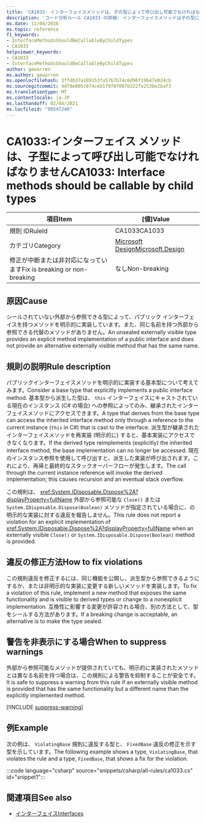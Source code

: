 ```yaml
---
title: 'CA1033: インターフェイスメソッドは、子の型によって呼び出し可能でなければなりません (コード分析)'
description: 'コード分析ルール CA1033 の詳細: インターフェイスメソッドは子の型によって呼び出すことができる必要があります'
ms.date: 11/04/2016
ms.topic: reference
f1_keywords:
- InterfaceMethodsShouldBeCallableByChildTypes
- CA1033
helpviewer_keywords:
- CA1033
- InterfaceMethodsShouldBeCallableByChildTypes
author: gewarren
ms.author: gewarren
ms.openlocfilehash: 3ffd037a109153fa5767b74c6d96f19b47e024cb
ms.sourcegitcommit: 4df8e005c074ceb1f978f007b222fe253be2baf3
ms.translationtype: MT
ms.contentlocale: ja-JP
ms.lasthandoff: 02/04/2021
ms.locfileid: "99547246"
---
```

# <a name="ca1033-interface-methods-should-be-callable-by-child-types"></a><span data-ttu-id="8d726-103">CA1033:インターフェイス メソッドは、子型によって呼び出し可能でなければなりません</span><span class="sxs-lookup"><span data-stu-id="8d726-103">CA1033: Interface methods should be callable by child types</span></span>

| <span data-ttu-id="8d726-104">項目</span><span class="sxs-lookup"><span data-stu-id="8d726-104">Item</span></span>                                     | <span data-ttu-id="8d726-105">[値]</span><span class="sxs-lookup"><span data-stu-id="8d726-105">Value</span></span>            |
|------------------------------------------|------------------|
| <span data-ttu-id="8d726-106">規則 ID</span><span class="sxs-lookup"><span data-stu-id="8d726-106">RuleId</span></span>                                   | <span data-ttu-id="8d726-107">CA1033</span><span class="sxs-lookup"><span data-stu-id="8d726-107">CA1033</span></span>           |
| <span data-ttu-id="8d726-108">カテゴリ</span><span class="sxs-lookup"><span data-stu-id="8d726-108">Category</span></span>                                 | [<span data-ttu-id="8d726-109">Microsoft Design</span><span class="sxs-lookup"><span data-stu-id="8d726-109">Microsoft.Design</span></span>](design-warnings.md) |
| <span data-ttu-id="8d726-110">修正が中断または非対応になっています</span><span class="sxs-lookup"><span data-stu-id="8d726-110">Fix is breaking or non-breaking</span></span> | <span data-ttu-id="8d726-111">なし</span><span class="sxs-lookup"><span data-stu-id="8d726-111">Non-breaking</span></span>     |

## <a name="cause"></a><span data-ttu-id="8d726-112">原因</span><span class="sxs-lookup"><span data-stu-id="8d726-112">Cause</span></span>

<span data-ttu-id="8d726-113">シールされていない外部から参照できる型によって、パブリック インターフェイスを持つメソッドを明示的に実装しています。また、同じ名前を持つ外部から参照できる代替のメソッドがありません。</span><span class="sxs-lookup"><span data-stu-id="8d726-113">An unsealed externally visible type provides an explicit method implementation of a public interface and does not provide an alternative externally visible method that has the same name.</span></span>

## <a name="rule-description"></a><span data-ttu-id="8d726-114">規則の説明</span><span class="sxs-lookup"><span data-stu-id="8d726-114">Rule description</span></span>

<span data-ttu-id="8d726-115">パブリックインターフェイスメソッドを明示的に実装する基本型について考えてみます。</span><span class="sxs-lookup"><span data-stu-id="8d726-115">Consider a base type that explicitly implements a public interface method.</span></span> <span data-ttu-id="8d726-116">基本型から派生した型は、 `this` インターフェイスにキャストされている現在のインスタンス (C# の場合) への参照によってのみ、継承されたインターフェイスメソッドにアクセスできます。</span><span class="sxs-lookup"><span data-stu-id="8d726-116">A type that derives from the base type can access the inherited interface method only through a reference to the current instance (`this` in C#) that is cast to the interface.</span></span> <span data-ttu-id="8d726-117">派生型が継承されたインターフェイスメソッドを再実装 (明示的に) すると、基本実装にアクセスできなくなります。</span><span class="sxs-lookup"><span data-stu-id="8d726-117">If the derived type reimplements (explicitly) the inherited interface method, the base implementation can no longer be accessed.</span></span> <span data-ttu-id="8d726-118">現在のインスタンス参照を使用して呼び出すと、派生した実装が呼び出されます。これにより、再帰と最終的なスタックオーバーフローが発生します。</span><span class="sxs-lookup"><span data-stu-id="8d726-118">The call through the current instance reference will invoke the derived implementation; this causes recursion and an eventual stack overflow.</span></span>

<span data-ttu-id="8d726-119">この規則は、 <xref:System.IDisposable.Dispose%2A?displayProperty=fullName> 外部から参照可能な `Close()` または `System.IDisposable.Dispose(Boolean)` メソッドが指定されている場合に、の明示的な実装に対する違反を報告しません。</span><span class="sxs-lookup"><span data-stu-id="8d726-119">This rule does not report a violation for an explicit implementation of <xref:System.IDisposable.Dispose%2A?displayProperty=fullName> when an externally visible `Close()` or `System.IDisposable.Dispose(Boolean)` method is provided.</span></span>

## <a name="how-to-fix-violations"></a><span data-ttu-id="8d726-120">違反の修正方法</span><span class="sxs-lookup"><span data-stu-id="8d726-120">How to fix violations</span></span>

<span data-ttu-id="8d726-121">この規則違反を修正するには、同じ機能を公開し、派生型から参照できるようにするか、または非明示的な実装に変更する新しいメソッドを実装します。</span><span class="sxs-lookup"><span data-stu-id="8d726-121">To fix a violation of this rule, implement a new method that exposes the same functionality and is visible to derived types or change to a nonexplicit implementation.</span></span> <span data-ttu-id="8d726-122">互換性に影響する変更が許容される場合、別の方法として、型をシールする方法があります。</span><span class="sxs-lookup"><span data-stu-id="8d726-122">If a breaking change is acceptable, an alternative is to make the type sealed.</span></span>

## <a name="when-to-suppress-warnings"></a><span data-ttu-id="8d726-123">警告を非表示にする場合</span><span class="sxs-lookup"><span data-stu-id="8d726-123">When to suppress warnings</span></span>

<span data-ttu-id="8d726-124">外部から参照可能なメソッドが提供されていても、明示的に実装されたメソッドとは異なる名前を持つ場合は、この規則による警告を抑制することが安全です。</span><span class="sxs-lookup"><span data-stu-id="8d726-124">It is safe to suppress a warning from this rule if an externally visible method is provided that has the same functionality but a different name than the explicitly implemented method.</span></span>

[!INCLUDE [suppress-warning](../../../../includes/code-analysis/suppress-warning.md)]

## <a name="example"></a><span data-ttu-id="8d726-125">例</span><span class="sxs-lookup"><span data-stu-id="8d726-125">Example</span></span>

<span data-ttu-id="8d726-126">次の例は、 `ViolatingBase` 規則に違反する型と、 `FixedBase` 違反の修正を示す型を示しています。</span><span class="sxs-lookup"><span data-stu-id="8d726-126">The following example shows a type, `ViolatingBase`, that violates the rule and a type, `FixedBase`, that shows a fix for the violation.</span></span>

:::code language="csharp" source="snippets/csharp/all-rules/ca1033.cs" id="snippet1":::

## <a name="see-also"></a><span data-ttu-id="8d726-127">関連項目</span><span class="sxs-lookup"><span data-stu-id="8d726-127">See also</span></span>

- [<span data-ttu-id="8d726-128">インターフェイス</span><span class="sxs-lookup"><span data-stu-id="8d726-128">Interfaces</span></span>](../../../csharp/programming-guide/interfaces/index.md)
